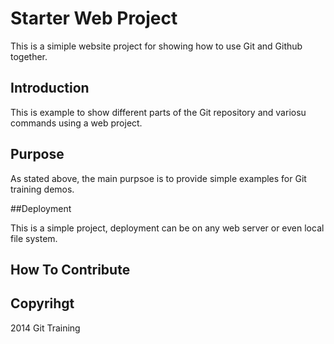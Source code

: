 # Starter Web Project

This is a simiple website project for showing how to use Git and Github together.

## Introduction 

This is example to show different parts of the Git repository and variosu commands using a web project.

## Purpose

As stated above, the main purpsoe is to provide simple examples for Git training demos.

##Deployment

This is a simple project, deployment can be on any web server or even local file system.

## How To Contribute

## Copyrihgt
2014 Git Training